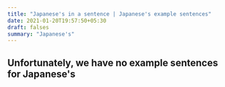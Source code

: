 ```yaml
---
title: "Japanese's in a sentence | Japanese's example sentences"
date: 2021-01-20T19:57:50+05:30
draft: falses
summary: "Japanese's"
---
```

## Unfortunately, we have no example sentences for Japanese's                 
